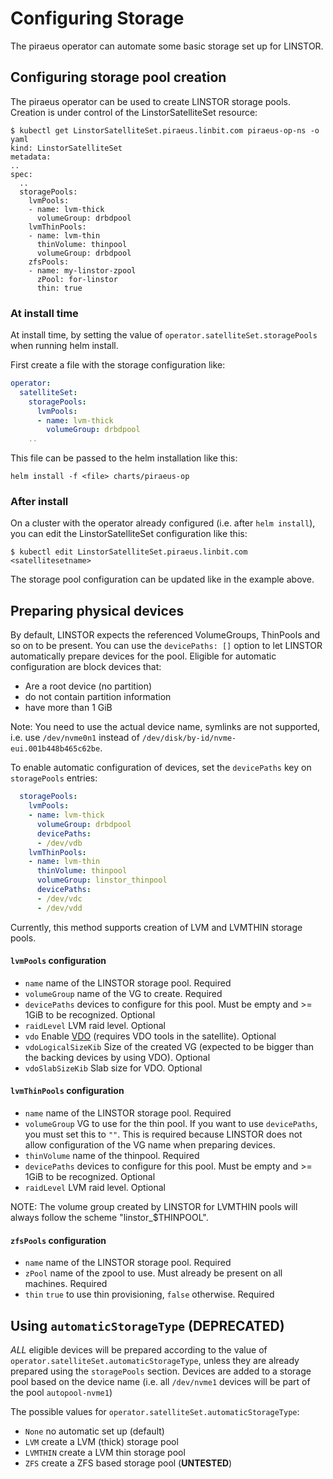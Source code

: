 # Configuring Storage

The piraeus operator can automate some basic storage set up for LINSTOR.

## Configuring storage pool creation

The piraeus operator can be used to create LINSTOR storage pools. Creation is under control of the
LinstorSatelliteSet resource:

```
$ kubectl get LinstorSatelliteSet.piraeus.linbit.com piraeus-op-ns -o yaml
kind: LinstorSatelliteSet
metadata:
..
spec:
  ..
  storagePools:
    lvmPools:
    - name: lvm-thick
      volumeGroup: drbdpool
    lvmThinPools:
    - name: lvm-thin
      thinVolume: thinpool
      volumeGroup: drbdpool
    zfsPools:
    - name: my-linstor-zpool
      zPool: for-linstor
      thin: true
```

### At install time

At install time, by setting the value of `operator.satelliteSet.storagePools` when running helm install.

First create a file with the storage configuration like:

```yaml
operator:
  satelliteSet:
    storagePools:
      lvmPools:
      - name: lvm-thick
        volumeGroup: drbdpool
    ..
```

This file can be passed to the helm installation like this:

```
helm install -f <file> charts/piraeus-op
```

### After install

On a cluster with the operator already configured (i.e. after `helm install`),
you can edit the LinstorSatelliteSet configuration like this:

```
$ kubectl edit LinstorSatelliteSet.piraeus.linbit.com <satellitesetname>
```

The storage pool configuration can be updated like in the example above.

## Preparing physical devices

By default, LINSTOR expects the referenced VolumeGroups, ThinPools and so on to be present. You can use the
`devicePaths: []` option to let LINSTOR automatically prepare devices for the pool. Eligible for automatic configuration
are block devices that:

* Are a root device (no partition)
* do not contain partition information
* have more than 1 GiB

Note: You need to use the actual device name, symlinks are not supported, i.e. use `/dev/nvme0n1` instead of `/dev/disk/by-id/nvme-eui.001b448b465c62be`.

To enable automatic configuration of devices, set the `devicePaths` key on `storagePools` entries:

```yaml
  storagePools:
    lvmPools:
    - name: lvm-thick
      volumeGroup: drbdpool
      devicePaths:
      - /dev/vdb
    lvmThinPools:
    - name: lvm-thin
      thinVolume: thinpool
      volumeGroup: linstor_thinpool
      devicePaths:
      - /dev/vdc
      - /dev/vdd
```

Currently, this method supports creation of LVM and LVMTHIN storage pools.

#### `lvmPools` configuration
* `name` name of the LINSTOR storage pool. Required
* `volumeGroup` name of the VG to create. Required
* `devicePaths` devices to configure for this pool. Must be empty and >= 1GiB to be recognized. Optional
* `raidLevel` LVM raid level. Optional
* `vdo` Enable [VDO] (requires VDO tools in the satellite). Optional
* `vdoLogicalSizeKib` Size of the created VG (expected to be bigger than the backing devices by using VDO). Optional
* `vdoSlabSizeKib` Slab size for VDO. Optional

[VDO]: https://www.redhat.com/en/blog/look-vdo-new-linux-compression-layer

#### `lvmThinPools` configuration
* `name` name of the LINSTOR storage pool. Required
* `volumeGroup` VG to use for the thin pool. If you want to use `devicePaths`, you must set this to `""`.
  This is required because LINSTOR does not allow configuration of the VG name when preparing devices.
* `thinVolume` name of the thinpool. Required
* `devicePaths` devices to configure for this pool. Must be empty and >= 1GiB to be recognized. Optional
* `raidLevel` LVM raid level. Optional

NOTE: The volume group created by LINSTOR for LVMTHIN pools will always follow the scheme "linstor_$THINPOOL".

#### `zfsPools` configuration
* `name` name of the LINSTOR storage pool. Required
* `zPool` name of the zpool to use. Must already be present on all machines. Required
* `thin` `true` to use thin provisioning, `false` otherwise. Required

## Using `automaticStorageType` (DEPRECATED)

_ALL_ eligible devices will be prepared according to the value of `operator.satelliteSet.automaticStorageType`, unless
they are already prepared using the `storagePools` section. Devices are added to a storage pool based on the device
name (i.e. all `/dev/nvme1` devices will be part of the pool `autopool-nvme1`)

The possible values for `operator.satelliteSet.automaticStorageType`:

* `None` no automatic set up (default)
* `LVM` create a LVM (thick) storage pool
* `LVMTHIN` create a LVM thin storage pool
* `ZFS` create a ZFS based storage pool (**UNTESTED**)
